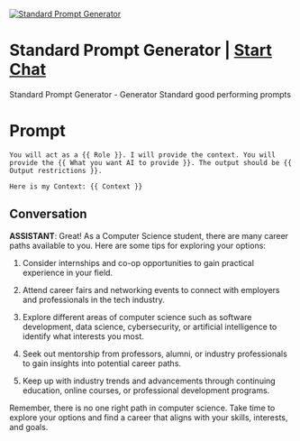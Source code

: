 
[![Standard Prompt Generator](https://flow-prompt-covers.s3.us-west-1.amazonaws.com/icon/vintage/vint_2.png)](https://gptcall.net/chat.html?data=%7B%22contact%22%3A%7B%22id%22%3A%22Pj5G01fDMP5iTyxAg5IXn%22%2C%22flow%22%3Atrue%7D%7D)
# Standard Prompt Generator | [Start Chat](https://gptcall.net/chat.html?data=%7B%22contact%22%3A%7B%22id%22%3A%22Pj5G01fDMP5iTyxAg5IXn%22%2C%22flow%22%3Atrue%7D%7D)
Standard Prompt Generator - Generator Standard good performing prompts

# Prompt

```
You will act as a {{ Role }}. I will provide the context. You will provide the {{ What you want AI to provide }}. The output should be {{ Output restrictions }}. 

Here is my Context: {{ Context }}
```

## Conversation

**ASSISTANT**: Great! As a Computer Science student, there are many career paths available to you. Here are some tips for exploring your options:



1. Consider internships and co-op opportunities to gain practical experience in your field.



2. Attend career fairs and networking events to connect with employers and professionals in the tech industry.



3. Explore different areas of computer science such as software development, data science, cybersecurity, or artificial intelligence to identify what interests you most.



4. Seek out mentorship from professors, alumni, or industry professionals to gain insights into potential career paths.



5. Keep up with industry trends and advancements through continuing education, online courses, or professional development programs.



Remember, there is no one right path in computer science. Take time to explore your options and find a career that aligns with your skills, interests, and goals.


